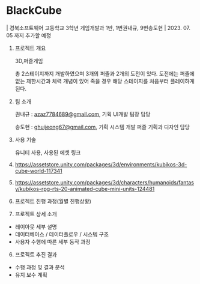 # BlackCube
| 경북소프트웨어 고등학교 3학년 게임개발과 1반, 1번권내규, 9번송도현 | 
2023. 07. 05 까지 추가할 예정



1. 프로젝트 개요

   3D,퍼즐게임

   총 2스테이지까지 개발하였으며 3개의 퍼즐과 2개의 도전이 있다.
   도전에는 퍼즐에 없는 제한시간과 체력 개념이 있어 죽을 경우 해당 스테이지를 처음부터 플레이하게 된다.
  
2. 팀 소개

   권내규 : azaz7784689@gmail.com, 기획 UI개발 팀장 담당

   송도현 : ghuijeong67@gmail.com, 기획 시스템 개발 퍼즐 기획과 디자인 담당

3. 사용 기술

    유니티 사용, 사용된 에셋 링크

  1. https://assetstore.unity.com/packages/3d/environments/kubikos-3d-cube-world-117341
  2. https://assetstore.unity.com/packages/3d/characters/humanoids/fantasy/kubikos-rpg-rts-20-animated-cube-mini-units-124481

4. 프로젝트 진행 과정(월별 진행상황)

5. 프로젝트 상세 소개
  - 레이아웃 세부 설명
  - 데이터베이스 / 데이터플로우 / 시스템 구조
  - 사용자 수행에 따른 세부 동작 과정

6. 프로젝트 추진 결과
  - 수행 과정 및 결과 분석
  - 유지 보수 계획
